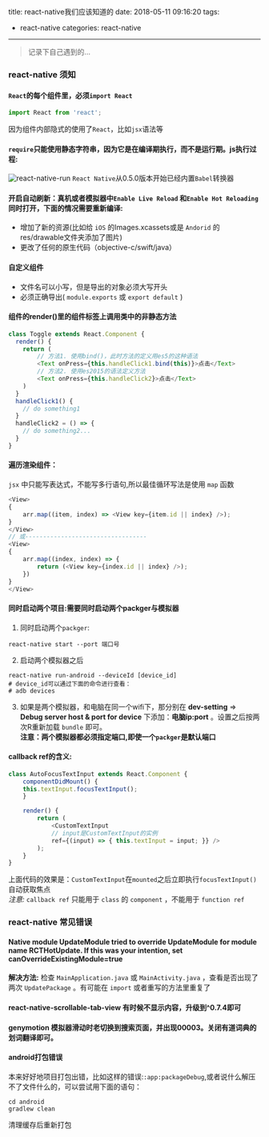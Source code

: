title: react-native我们应该知道的
date: 2018-05-11 09:16:20
tags:
- react-native
categories: react-native
---
> 记录下自己遇到的...

### react-native 须知
#### `React`的每个组件里，必须`import React`
``` js
import React from 'react';
```
因为组件内部隐式的使用了`React`，比如`jsx`语法等

#### `require`只能使用静态字符串，因为它是在编译期执行，而不是运行期。js执行过程:
![react-native-run](http://7xphbb.com1.z0.glb.clouddn.com/react-native-run.png)
`React Native`从0.5.0版本开始已经内置`Babel`转换器

#### 开启自动刷新：真机或者模拟器中`Enable Live Reload` 和`Enable Hot Reloading`同时打开，下面的情况需要重新编译:
- 增加了新的资源(比如给 `iOS` 的Images.xcassets或是 `Andorid` 的res/drawable文件夹添加了图片)
- 更改了任何的原生代码（objective-c/swift/java）
<!-- more -->

#### 自定义组件
- 文件名可以小写，但是导出的对象必须大写开头
- 必须正确导出( `module.exports` 或 `export default` )

#### 组件的render()里的组件标签上调用类中的非静态方法
``` js
class Toggle extends React.Component {
  render() {
    return (
        // 方法1. 使用bind()，此时方法的定义用es5的这种语法
        <Text onPress={this.handleClick1.bind(this)}>点击</Text>
        // 方法2. 使用es2015的语法定义方法
        <Text onPress={this.handleClick2}>点击</Text>
    )
  }
  handleClick1() {
    // do something1
  }
  handleClick2 = () => {
    // do something2...  
  }
}
```
#### 遍历渲染组件：
`jsx` 中只能写表达式，不能写多行语句,所以最佳循环写法是使用 `map` 函数
``` js
<View>
{
    arr.map((item, index) => <View key={item.id || index} />);
}
</View>
// 或----------------------------------
<View>
{
    arr.map((index, index) => {
        return (<View key={index.id || index} />);
    })
}
</View>
```

#### 同时启动两个项目:需要同时启动两个packger与模拟器
1. 同时启动两个`packger`:
``` shell
react-native start --port 端口号
```
2. 启动两个模拟器之后
``` shell
react-native run-android --deviceId [device_id]
# device_id可以通过下面的命令进行查看：
# adb devices
```
3. 如果是两个模拟器，和电脑在同一个wifi下，那分别在 **dev-setting** => **Debug server host & port for device** 下添加：**电脑ip:port** 。设置之后按两次R重新加载 `bundle` 即可。  
**注意：两个模拟器都必须指定端口,即使一个`packger`是默认端口**

#### callback ref的含义:
``` js
class AutoFocusTextInput extends React.Component {
    componentDidMount() {
    this.textInput.focusTextInput();
    }

    render() {
        return (
            <CustomTextInput
            // input是CustomTextInput的实例
            ref={(input) => { this.textInput = input; }} />
        );
    }
}
```
上面代码的效果是：`CustomTextInput`在`mounted`之后立即执行`focusTextInput()`自动获取焦点  
*注意:* `callback ref` 只能用于 `class` 的 `component` ，不能用于 `function ref`
  
### react-native 常见错误
#### Native module UpdateModule tried to override UpdateModule for module name RCTHotUpdate. If this was your intention, set canOverrideExistingModule=true

**解决方法:** 检查 `MainApplication.java` 或 `MainActivity.java` ，查看是否出现了两次 `UpdatePackage` 。有可能在 `import` 或者重写的方法里重复了

#### react-native-scrollable-tab-view 有时候不显示内容，升级到^0.7.4即可

#### genymotion 模拟器滑动时老切换到搜索页面，并出现00003。关闭有道词典的划词翻译即可。

#### android打包错误
本来好好地项目打包出错，比如这样的错误:`:app:packageDebug`,或者说什么解压不了文件什么的，可以尝试用下面的语句：
```
cd android
gradlew clean 
```
清理缓存后重新打包